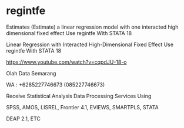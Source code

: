 # regintfe
Estimates (Estimate) a linear regression model with one interacted high dimensional fixed effect Use regintfe With STATA 18

Linear Regression with Interacted High-Dimensional Fixed Effect Use regintfe With STATA 18

https://www.youtube.com/watch?v=cqpdJU-18-o

Olah Data Semarang

WA : +6285227746673 (085227746673)

Receive Statistical Analysis Data Processing Services Using

SPSS, AMOS, LISREL, Frontier 4.1, EVIEWS, SMARTPLS, STATA

DEAP 2.1, ETC
